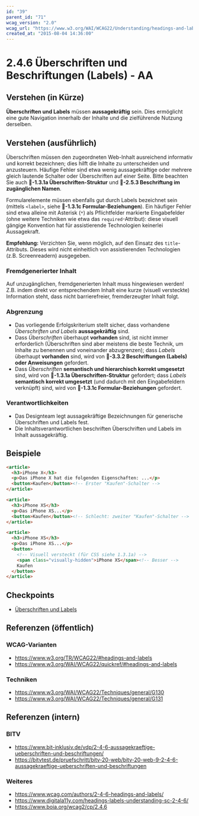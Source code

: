 ```yaml
---
id: "39"
parent_id: "71"
wcag_version: "2.0"
wcag_url: "https://www.w3.org/WAI/WCAG22/Understanding/headings-and-labels.html"
created_at: "2015-08-04 14:36:00"
---
```


# 2.4.6 Überschriften und Beschriftungen (Labels) - AA

## Verstehen (in Kürze)

**Überschriften und Labels** müssen **aussagekräftig** sein. Dies ermöglicht eine gute Navigation innerhalb der Inhalte und die zielführende Nutzung derselben.

## Verstehen (ausführlich)

Überschriften müssen den zugeordneten Web-Inhalt ausreichend informativ und korrekt bezeichnen; dies hilft die Inhalte zu unterscheiden und anzusteuern. Häufige Fehler sind etwa wenig aussagekräftige oder mehrere gleich lautende Schalter oder Überschriften auf einer Seite. Bitte beachten Sie auch **📜-1.3.1a Überschriften-Struktur** und **📜-2.5.3 Beschriftung im zugänglichen Namen**.

Formularelemente müssen ebenfalls gut durch Labels bezeichnet sein (mittels `<label>`, siehe **📜-1.3.1c Formular-Beziehungen**). Ein häufiger Fehler sind etwa alleine mit Asterisk (`*`) als Pflichtfelder markierte Eingabefelder (ohne weitere Techniken wie etwa das `required`-Attribut): diese visuell gängige Konvention hat für assistierende Technologien keinerlei Aussagekraft.

**Empfehlung:** Verzichten Sie, wenn möglich, auf den Einsatz des `title`-Attributs. Dieses wird nicht einheitlich von assistierenden Technologien (z.B. Screenreadern) ausgegeben.



### Fremdgenerierter Inhalt

Auf unzugänglichen, fremdgenerierten Inhalt muss hingewiesen werden! Z.B. indem direkt vor entsprechendem Inhalt eine kurze (visuell versteckte) Information steht, dass nicht barrierefreier, fremderzeugter Inhalt folgt.

### Abgrenzung

- Das vorliegende Erfolgskriterium stellt sicher, dass vorhandene _Überschriften und Labels_ **aussagekräftig** sind.
- Dass _Überschriften_ überhaupt **vorhanden** sind, ist nicht immer erforderlich (Überschriften sind aber meistens die beste Technik, um Inhalte zu benennen und voneinander abzugrenzen); dass _Labels_ überhaupt **vorhanden** sind, wird von **📜-3.3.2 Beschriftungen (Labels) oder Anweisungen** gefordert.
- Dass _Überschriften_ **semantisch und hierarchisch korrekt umgesetzt** sind, wird von **📜-1.3.1a Überschriften-Struktur** gefordert; dass _Labels_ **semantisch korrekt umgesetzt** (und dadurch mit den Eingabefeldern verknüpft) sind, wird von **📜-1.3.1c Formular-Beziehungen** gefordert.

### Verantwortlichkeiten

- Das Designteam legt aussagekräftige Bezeichnungen für generische Überschriften und Labels fest.
- Die Inhaltsverantwortlichen beschriften Überschriften und Labels im Inhalt aussagekräftig.

## Beispiele

```html
<article>
  <h3>iPhone X</h3>
  <p>Das iPhone X hat die folgenden Eigenschaften: ...</p>
  <button>Kaufen</button><!-- Erster "Kaufen"-Schalter -->
</article>

<article>
  <h3>iPhone XS</h3>
  <p>Das iPhone XS...</p>
  <button>Kaufen</button><!-- Schlecht: zweiter "Kaufen"-Schalter -->
</article>

<article>
  <h3>iPhone XS</h3>
  <p>Das iPhone XS...</p>
  <button>
    <!-- Visuell versteckt (für CSS siehe 1.3.1a) -->
    <span class="visually-hidden">iPhone XS</span><!-- Besser -->
    Kaufen
  </button>
</article>
```

## Checkpoints

- [Überschriften und Labels](ueberschriften-und-labels)

## Referenzen (öffentlich)

### WCAG-Varianten
- <https://www.w3.org/TR/WCAG22/#headings-and-labels>
- <https://www.w3.org/WAI/WCAG22/quickref/#headings-and-labels>

### Techniken
- <https://www.w3.org/WAI/WCAG22/Techniques/general/G130>
- <https://www.w3.org/WAI/WCAG22/Techniques/general/G131>

## Referenzen (intern)

### BITV
- <https://www.bit-inklusiv.de/vdp/2-4-6-aussagekraeftige-ueberschriften-und-beschriftungen/>
- <https://bitvtest.de/pruefschritt/bitv-20-web/bitv-20-web-9-2-4-6-aussagekraeftige-ueberschriften-und-beschriftungen>

### Weiteres
- <https://www.wcag.com/authors/2-4-6-headings-and-labels/>
- <https://www.digitala11y.com/headings-labels-understanding-sc-2-4-6/>
- <https://www.boia.org/wcag2/cp/2.4.6>